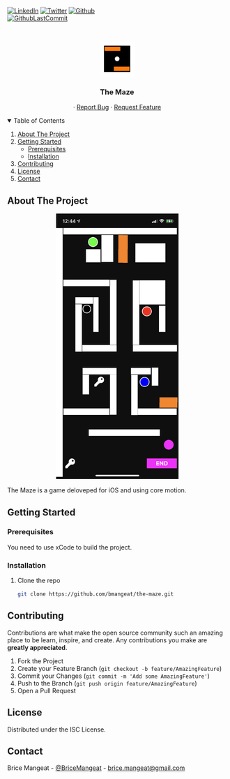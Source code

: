 [![LinkedIn][linkedin-shield]][linkedin-url]
[![Twitter][twitter-shield]][twitter-url]
[![Github][github-shield]][github-url]
<br />
[![GithubLastCommit][last-commit-shield]][last-commit-url]



<!-- PROJECT LOGO -->
<br />
<p align="center">
  <a href="https://github.com/bmangeat/the-maze">
    <img src=".github/img/logo.png" alt="Logo" width="80" height="80">
  </a>

<h3 align="center">The Maze</h3>

  <p align="center"> 
    ·
    <a href="https://github.com/bmangeat/the-maze/issues">Report Bug</a>
    ·
    <a href="https://github.com/bmangeat/the-maze/issues">Request Feature</a>
  </p>



<!-- TABLE OF CONTENTS -->
<details open="open">
  <summary>Table of Contents</summary>
  <ol>
    <li>
      <a href="#about-the-project">About The Project</a>
    </li>
    <li>
      <a href="#getting-started">Getting Started</a>
      <ul>
        <li><a href="#prerequisites">Prerequisites</a></li>
        <li><a href="#installation">Installation</a></li>
      </ul>
    </li>
    <li><a href="#contributing">Contributing</a></li>
    <li><a href="#license">License</a></li>
    <li><a href="#contact">Contact</a></li>
  </ol>
</details>



<!-- ABOUT THE PROJECT -->
## About The Project

<p align="center">
    <img src=".github/img/preview.png" alt="Screenshot" width="281" height="609">
</p>

The Maze is a game deloveped for iOS and using core motion.


<!-- GETTING STARTED -->
## Getting Started


### Prerequisites

You need to use xCode to build the project.

### Installation

1. Clone the repo
   ```sh
   git clone https://github.com/bmangeat/the-maze.git
   ```

<!-- CONTRIBUTING -->
## Contributing

Contributions are what make the open source community such an amazing place to be learn, inspire, and create. Any contributions you make are **greatly appreciated**.

1. Fork the Project
2. Create your Feature Branch (`git checkout -b feature/AmazingFeature`)
3. Commit your Changes (`git commit -m 'Add some AmazingFeature'`)
4. Push to the Branch (`git push origin feature/AmazingFeature`)
5. Open a Pull Request



<!-- LICENSE -->
## License

Distributed under the ISC License.



<!-- CONTACT -->
## Contact

Brice Mangeat - [@BriceMangeat](https://twitter.com/BriceMangeat) - brice.mangeat@gmail.com


<!-- MARKDOWN LINKS & IMAGES -->
<!-- https://www.markdownguide.org/basic-syntax/#reference-style-links -->

[linkedin-shield]: https://img.shields.io/badge/-LinkedIn-black.svg?style=for-the-badge&logo=linkedin&colorB=555
[linkedin-url]: https://www.linkedin.com/in/brice-mangeat-web-student/
[twitter-shield]: https://img.shields.io/twitter/follow/BriceMangeat?color=blue&label=Twitter&logo=Twitter&logoColor=white&style=for-the-badge
[twitter-url]: https://twitter.com/BriceMangeat
[github-shield]: https://img.shields.io/github/followers/bmangeat?color=lightgrey&label=Github&logo=github&style=for-the-badge
[github-url]: https://github.com/bmangeat
[last-commit-shield]: https://img.shields.io/github/last-commit/bmangeat/the-maze?color=yellow&style=for-the-badge
[last-commit-url]: https://github.com/bmangeat/the-maze/commits
